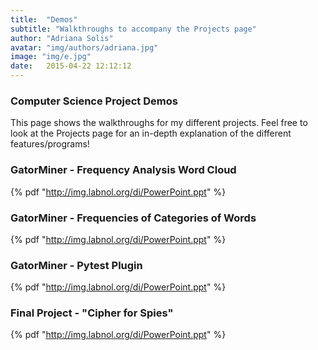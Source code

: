 ```yaml
---
title:  "Demos"
subtitle: "Walkthroughs to accompany the Projects page"
author: "Adriana Solis"
avatar: "img/authors/adriana.jpg"
image: "img/e.jpg"
date:   2015-04-22 12:12:12
---
```


### Computer Science Project Demos

This page shows the walkthroughs for my different projects. Feel free to look at the Projects page for an in-depth explanation of the different features/programs!

### GatorMiner - Frequency Analysis Word Cloud

{% pdf "http://img.labnol.org/di/PowerPoint.ppt" %}

### GatorMiner - Frequencies of Categories of Words

{% pdf "http://img.labnol.org/di/PowerPoint.ppt" %}

### GatorMiner - Pytest Plugin

{% pdf "http://img.labnol.org/di/PowerPoint.ppt" %}

### Final Project - "Cipher for Spies"

{% pdf "http://img.labnol.org/di/PowerPoint.ppt" %}
